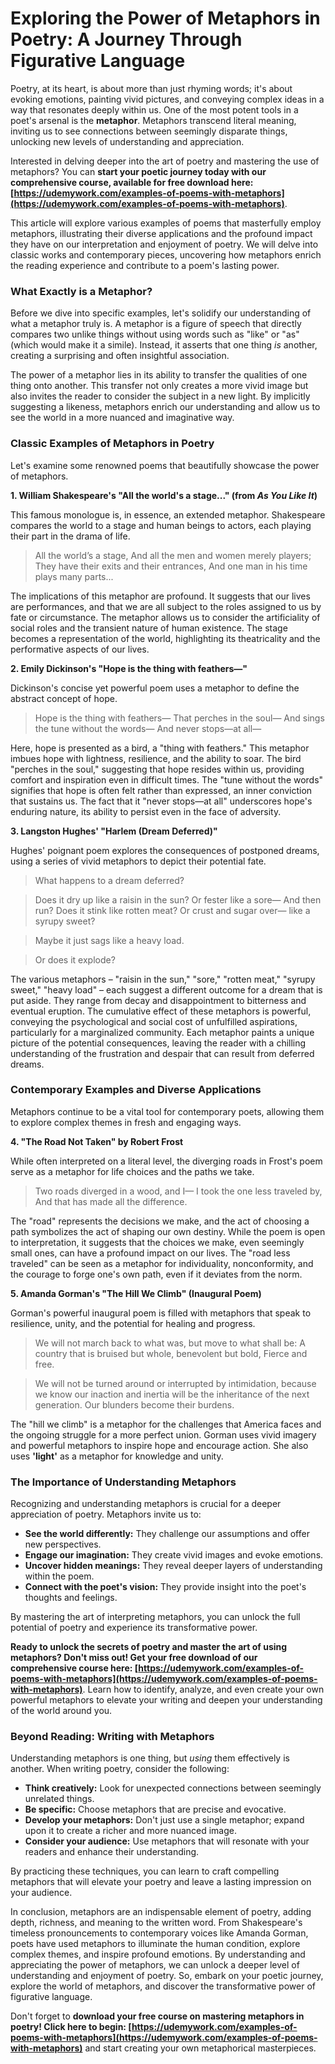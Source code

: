 # Exploring the Power of Metaphors in Poetry: A Journey Through Figurative Language

Poetry, at its heart, is about more than just rhyming words; it's about evoking emotions, painting vivid pictures, and conveying complex ideas in a way that resonates deeply within us. One of the most potent tools in a poet's arsenal is the **metaphor**. Metaphors transcend literal meaning, inviting us to see connections between seemingly disparate things, unlocking new levels of understanding and appreciation.

Interested in delving deeper into the art of poetry and mastering the use of metaphors? You can **start your poetic journey today with our comprehensive course, available for free download here: [https://udemywork.com/examples-of-poems-with-metaphors](https://udemywork.com/examples-of-poems-with-metaphors)**.

This article will explore various examples of poems that masterfully employ metaphors, illustrating their diverse applications and the profound impact they have on our interpretation and enjoyment of poetry. We will delve into classic works and contemporary pieces, uncovering how metaphors enrich the reading experience and contribute to a poem's lasting power.

### What Exactly is a Metaphor?

Before we dive into specific examples, let's solidify our understanding of what a metaphor truly is.  A metaphor is a figure of speech that directly compares two unlike things without using words such as "like" or "as" (which would make it a simile).  Instead, it asserts that one thing *is* another, creating a surprising and often insightful association.

The power of a metaphor lies in its ability to transfer the qualities of one thing onto another.  This transfer not only creates a more vivid image but also invites the reader to consider the subject in a new light. By implicitly suggesting a likeness, metaphors enrich our understanding and allow us to see the world in a more nuanced and imaginative way.

### Classic Examples of Metaphors in Poetry

Let's examine some renowned poems that beautifully showcase the power of metaphors.

**1. William Shakespeare's "All the world's a stage..." (from *As You Like It*)**

This famous monologue is, in essence, an extended metaphor.  Shakespeare compares the world to a stage and human beings to actors, each playing their part in the drama of life.

> All the world’s a stage,
> And all the men and women merely players;
> They have their exits and their entrances,
> And one man in his time plays many parts...

The implications of this metaphor are profound. It suggests that our lives are performances, and that we are all subject to the roles assigned to us by fate or circumstance.  The metaphor allows us to consider the artificiality of social roles and the transient nature of human existence.  The stage becomes a representation of the world, highlighting its theatricality and the performative aspects of our lives.

**2. Emily Dickinson's "Hope is the thing with feathers—"**

Dickinson's concise yet powerful poem uses a metaphor to define the abstract concept of hope.

> Hope is the thing with feathers—
> That perches in the soul—
> And sings the tune without the words—
> And never stops—at all—

Here, hope is presented as a bird, a "thing with feathers." This metaphor imbues hope with lightness, resilience, and the ability to soar. The bird "perches in the soul," suggesting that hope resides within us, providing comfort and inspiration even in difficult times. The "tune without the words" signifies that hope is often felt rather than expressed, an inner conviction that sustains us. The fact that it "never stops—at all" underscores hope's enduring nature, its ability to persist even in the face of adversity.

**3. Langston Hughes' "Harlem (Dream Deferred)"**

Hughes' poignant poem explores the consequences of postponed dreams, using a series of vivid metaphors to depict their potential fate.

> What happens to a dream deferred?

> Does it dry up
> like a raisin in the sun?
> Or fester like a sore—
> And then run?
> Does it stink like rotten meat?
> Or crust and sugar over—
> like a syrupy sweet?

> Maybe it just sags
> like a heavy load.

> Or does it explode?

The various metaphors – "raisin in the sun," "sore," "rotten meat," "syrupy sweet," "heavy load" – each suggest a different outcome for a dream that is put aside. They range from decay and disappointment to bitterness and eventual eruption. The cumulative effect of these metaphors is powerful, conveying the psychological and social cost of unfulfilled aspirations, particularly for a marginalized community. Each metaphor paints a unique picture of the potential consequences, leaving the reader with a chilling understanding of the frustration and despair that can result from deferred dreams.

### Contemporary Examples and Diverse Applications

Metaphors continue to be a vital tool for contemporary poets, allowing them to explore complex themes in fresh and engaging ways.

**4. "The Road Not Taken" by Robert Frost**

While often interpreted on a literal level, the diverging roads in Frost's poem serve as a metaphor for life choices and the paths we take.

> Two roads diverged in a wood, and I—
> I took the one less traveled by,
> And that has made all the difference.

The "road" represents the decisions we make, and the act of choosing a path symbolizes the act of shaping our own destiny. While the poem is open to interpretation, it suggests that the choices we make, even seemingly small ones, can have a profound impact on our lives. The "road less traveled" can be seen as a metaphor for individuality, nonconformity, and the courage to forge one's own path, even if it deviates from the norm.

**5.  Amanda Gorman's "The Hill We Climb" (Inaugural Poem)**

Gorman's powerful inaugural poem is filled with metaphors that speak to resilience, unity, and the potential for healing and progress.

> We will not march back to what was, but move to what shall be:
> A country that is bruised but whole, benevolent but bold,
> Fierce and free.

> We will not be turned around
> or interrupted by intimidation,
> because we know our inaction and inertia
> will be the inheritance of the next generation.
> Our blunders become their burdens.

The "hill we climb" is a metaphor for the challenges that America faces and the ongoing struggle for a more perfect union. Gorman uses vivid imagery and powerful metaphors to inspire hope and encourage action. She also uses **'light'** as a metaphor for knowledge and unity.

### The Importance of Understanding Metaphors

Recognizing and understanding metaphors is crucial for a deeper appreciation of poetry.  Metaphors invite us to:

*   **See the world differently:** They challenge our assumptions and offer new perspectives.
*   **Engage our imagination:** They create vivid images and evoke emotions.
*   **Uncover hidden meanings:** They reveal deeper layers of understanding within the poem.
*   **Connect with the poet's vision:** They provide insight into the poet's thoughts and feelings.

By mastering the art of interpreting metaphors, you can unlock the full potential of poetry and experience its transformative power.

**Ready to unlock the secrets of poetry and master the art of using metaphors? Don't miss out! Get your free download of our comprehensive course here: [https://udemywork.com/examples-of-poems-with-metaphors](https://udemywork.com/examples-of-poems-with-metaphors)**.  Learn how to identify, analyze, and even create your own powerful metaphors to elevate your writing and deepen your understanding of the world around you.

### Beyond Reading: Writing with Metaphors

Understanding metaphors is one thing, but *using* them effectively is another.  When writing poetry, consider the following:

*   **Think creatively:** Look for unexpected connections between seemingly unrelated things.
*   **Be specific:** Choose metaphors that are precise and evocative.
*   **Develop your metaphors:** Don't just use a single metaphor; expand upon it to create a richer and more nuanced image.
*   **Consider your audience:** Use metaphors that will resonate with your readers and enhance their understanding.

By practicing these techniques, you can learn to craft compelling metaphors that will elevate your poetry and leave a lasting impression on your audience.

In conclusion, metaphors are an indispensable element of poetry, adding depth, richness, and meaning to the written word. From Shakespeare's timeless pronouncements to contemporary voices like Amanda Gorman, poets have used metaphors to illuminate the human condition, explore complex themes, and inspire profound emotions.  By understanding and appreciating the power of metaphors, we can unlock a deeper level of understanding and enjoyment of poetry. So, embark on your poetic journey, explore the world of metaphors, and discover the transformative power of figurative language.

Don't forget to **download your free course on mastering metaphors in poetry! Click here to begin: [https://udemywork.com/examples-of-poems-with-metaphors](https://udemywork.com/examples-of-poems-with-metaphors)** and start creating your own metaphorical masterpieces.
